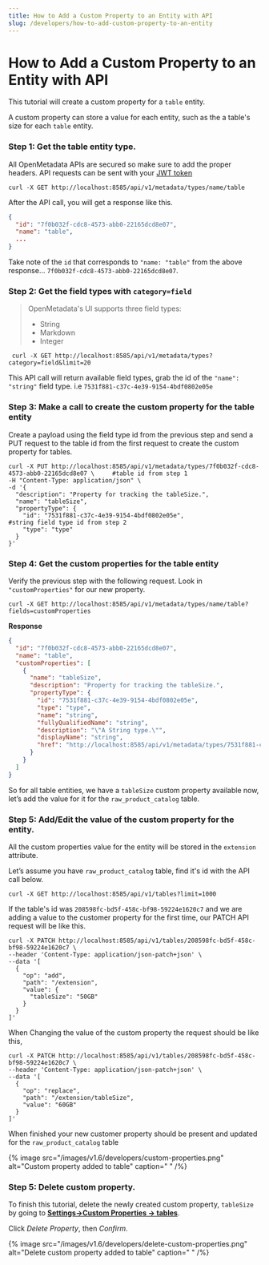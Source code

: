 ```yaml
---
title: How to Add a Custom Property to an Entity with API
slug: /developers/how-to-add-custom-property-to-an-entity
---
```


# How to Add a Custom Property to an Entity with API

This tutorial will create a custom property for a `table` entity.

A custom property can store a value for each entity, such as the a table's size for each `table` entity. 

### Step 1: Get the table entity type.

All OpenMetadata APIs are secured so make sure to add the proper headers. API requests can be sent with your [JWT token](https://docs.open-metadata.org/latest/sdk#bot-token)

```commandline
curl -X GET http://localhost:8585/api/v1/metadata/types/name/table
```

After the API call, you will get a response like this.

```json
{
  "id": "7f0b032f-cdc8-4573-abb0-22165dcd8e07",
  "name": "table",
  ...
}
```

Take note of the `id` that corresponds to `"name: "table"` from the above response... `7f0b032f-cdc8-4573-abb0-22165dcd8e07`.

### Step 2: Get the field types with `category=field`

> OpenMetadata's UI supports three field types:
>
> - String
> - Markdown
> - Integer

```commandline
 curl -X GET http://localhost:8585/api/v1/metadata/types?category=field&limit=20
```

This API call will return available field types, grab the id of the `"name": "string"` field type. i.e `7531f881-c37c-4e39-9154-4bdf0802e05e`

### Step 3: Make a call to create the custom property for the table entity 

Create a payload using the field type id from the previous step and send a PUT request to the table id from the first request to create the custom property for tables.

```commandline
curl -X PUT http://localhost:8585/api/v1/metadata/types/7f0b032f-cdc8-4573-abb0-22165dcd8e07 \     #table id from step 1
-H "Content-Type: application/json" \
-d '{
  "description": "Property for tracking the tableSize.",
  "name": "tableSize",
  "propertyType": {
    "id": "7531f881-c37c-4e39-9154-4bdf0802e05e",                                                  #string field type id from step 2
    "type": "type"
  }
}'
```

### Step 4: Get the custom properties for the table entity

Verify the previous step with the following request. Look in `"customProperties"` for our new property.

```commandline
curl -X GET http://localhost:8585/api/v1/metadata/types/name/table?fields=customProperties
```

**Response**

```json
{
  "id": "7f0b032f-cdc8-4573-abb0-22165dcd8e07",
  "name": "table",
  "customProperties": [
    {
      "name": "tableSize",
      "description": "Property for tracking the tableSize.",
      "propertyType": {
        "id": "7531f881-c37c-4e39-9154-4bdf0802e05e",
        "type": "type",
        "name": "string",
        "fullyQualifiedName": "string",
        "description": "\"A String type.\"",
        "displayName": "string",
        "href": "http://localhost:8585/api/v1/metadata/types/7531f881-c37c-4e39-9154-4bdf0802e05e"
      }
    }
  ]
}
```

So for all table entities, we have a `tableSize` custom property available now, let’s add the value for it for the `raw_product_catalog` table.

### Step 5: Add/Edit the value of the custom property for the entity.

All the custom properties value for the entity will be stored in the `extension` attribute.

Let’s assume you have `raw_product_catalog` table, find it's id with the API call below.

```commandline
curl -X GET http://localhost:8585/api/v1/tables?limit=1000
```

If the table's id was `208598fc-bd5f-458c-bf98-59224e1620c7` and we are adding a value to the customer property for the first time, our PATCH API request will be like this.

```commandline
curl -X PATCH http://localhost:8585/api/v1/tables/208598fc-bd5f-458c-bf98-59224e1620c7 \
--header 'Content-Type: application/json-patch+json' \
--data '[
  {
    "op": "add",
    "path": "/extension",
    "value": {
      "tableSize": "50GB"
    }
  }
]'
```

When Changing the value of the custom property the request should be like this,

```commandline
curl -X PATCH http://localhost:8585/api/v1/tables/208598fc-bd5f-458c-bf98-59224e1620c7 \
--header 'Content-Type: application/json-patch+json' \
--data '[
  {
    "op": "replace",
    "path": "/extension/tableSize",
    "value": "60GB"
  }
]'
```

When finished your new customer property should be present and updated for the `raw_product_catalog` table

{% image src="/images/v1.6/developers/custom-properties.png" alt="Custom property added to table" caption=" " /%}

### Step 5: Delete custom property.

To finish this tutorial, delete the newly created custom property, `tableSize` by going to [**Settings->Custom Properties -> tables**](http://localhost:8585/settings/customProperties/tables). 

Click *Delete Property*, then *Confirm*.

{% image src="/images/v1.6/developers/delete-custom-properties.png" alt="Delete custom property added to table" caption=" " /%}

